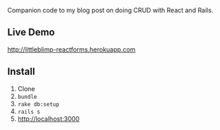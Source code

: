 Companion code to my blog post on doing CRUD with React and Rails.

## Live Demo

http://littleblimp-reactforms.herokuapp.com

## Install

1. Clone
2. `bundle`
3. `rake db:setup`
5. `rails s`
6. <http://localhost:3000>

